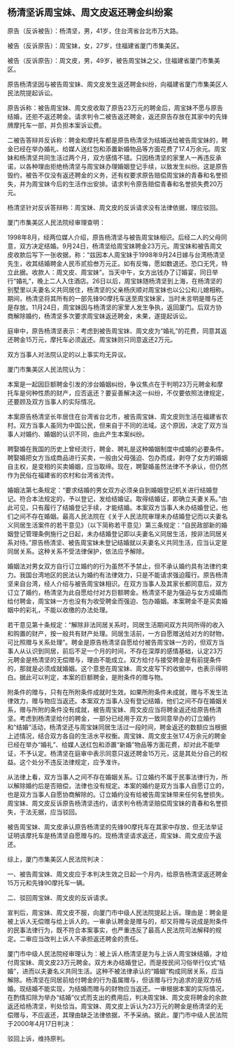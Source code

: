 ## 杨清坚诉周宝妹、周文皮返还聘金纠纷案

原告（反诉被告）：杨清坚，男，41岁，住台湾省台北市万大路。

被告（反诉原告）：周宝妹，女，27岁，住福建省厦门市集美区。

被告（反诉原告）：周文皮，男，49岁，被告周宝妹之父，住福建省厦门市集美区。

原告杨清坚因与被告周宝妹、周文皮发生返还聘金纠纷，向福建省厦门市集美区人民法院提起诉讼。

原告诉称：被告周宝妹、周文皮收取了原告23万元的聘金后，周宝妹不愿与原告结婚，还拒不返还聘金。请求判令二被告返还聘金，返还原告存放在其家中的先锋牌摩托车一部，并负担本案诉讼费。

二被告答辩并反诉称：聘金和摩托车都是原告杨清坚为结婚送给被告周宝妹的，聘金已经在举办婚礼、给媒人送红包和添置新婚物品等方面花费了17.4万余元。周宝妹和杨清坚共同生活过两个月，双方感情不错。只因杨清坚的家里人一再违反承诺，以各种理由拒绝杨清坚与周宝妹办理婚姻登记手续，以致发生纠纷。这是原告毁约，被告不仅没有返还聘金的义务，还有权要求原告赔偿周宝妹的青春和名誉损失，并为周宝妹今后的生活作出安排。请求判令原告赔偿青春和名誉损失费20万元。

杨清坚针对反诉答辩称：周宝妹、周文皮的反诉请求没有法律依据，理应驳回。

厦门市集美区人民法院经审理查明：

1998年8月，经两位媒人介绍，原告杨清坚与被告周宝妹相识。后经二人的父母同意，双方决定结婚。9月24日，杨清坚给周宝妹聘金23万元。周宝妹和被告周文皮收款后写下一张收据，称：“兹因本人周宝妹于1998年9月24日嫁与台湾杨清坚先生，收其结婚聘金人民币贰拾叁万元正。如有反悔，愿如数退还。恐口无凭，特立此据。收款人：周文皮、周宝妹”。当天中午，女方出钱办了订婚宴，同日举行“婚礼”，晚上二人入住酒店。26日以后，周宝妹随杨清坚到上海，在杨清坚的别墅里以夫妻名义共同居住，杨清坚的父亲杨庆顺对周宝妹也以公公和儿媳相称。期间，杨清坚将其所有的一部先锋90摩托车送至周宝妹家，当时未言明是赠与还是存放。11月24日，周宝妹因与杨清坚的家里人发生争执，返回厦门。后双方协商解除婚约，杨清坚多次要求周宝妹返还聘金，未果，遂提起诉讼。

庭审中，原告杨清坚表示：考虑到被告周宝妹、周文皮为“婚礼”的花费，同意其返还聘金15万元，摩托车必须返还。周宝妹则只同意返还2万元。

双方当事人对法院认定的以上事实均无异议。

厦门市集美区人民法院认为：

本案是一起因巨额聘金引发的涉台婚姻纠纷，争议焦点在于判明23万元聘金和摩托车是何种性质的财产，应否返还？要妥善解决这一纠纷，不仅要依照法律规定，还要顾及双方当事人的实际情况。

本案原告杨清坚长年居住在台湾省台北市，被告周宝妹、周文皮则生活在福建省农村。双方当事人虽同为中国公民，但来自于不同的法域。这个原因，决定了双方当事人对婚约、婚姻的认识不同，由此产生本案纠纷。

聘娶婚在我国的历史上曾经流行，聘金、聘礼是这种婚姻制度中成婚的必要条件。聘娶婚把女方当成商品进行买卖，一般由父母强迫、包办而成，剥夺了女方的婚姻自主权，是变相的买卖婚姻，应当取缔。现在，聘娶婚虽然法律不予承认，但仍然作为民俗在福建省的农村和台湾省流传。

婚姻法第七条规定：“要求结婚的男女双方必须亲自到婚姻登记机关进行结婚登记。符合本法规定的，予以登记，发给结婚证。取得结婚证，即确立夫妻关系。”由此可见，只有履行了结婚登记手续，才能结婚。本案双方当事人未办结婚登记，他们之间不存在婚姻。最高人民法院在《关于人民法院审理未办结婚登记而以夫妻名义同居生活案件的若干意见》（以下简称若干意见）第三条规定：“自民政部新的婚姻登记管理条例施行之日起，未办结婚登记即以夫妻名义同居生活，按非法同居关系对待。”原告杨清坚、被告周宝妹未登记结婚就以夫妻名义共同生活，应当认定是同居关系。这种关系不受法律保护，依法应予解除。

婚姻法对男女双方自行订立婚约的行为虽然不予禁止，但不承认婚约具有法律约束力。我国台湾地区的民法认为婚约有法律效力，只是不能请求强迫履行。原告杨清坚来自台湾，经人介绍与被告周宝妹相识。在双方当事人及其家长都同意后，双方订立了婚约，杨清坚为此自愿给付对方巨额聘金。杨清坚不是为强迫与女方成婚而给付聘金，周宝妹一方也没有为收受聘金而强迫、包办婚姻。本案聘金不是买卖婚姻中的彩礼，不能以收缴的办法处理。

若干意见第十条规定：“解除非法同居关系时，同居生活期间双方共同所得的收入和购置的财产，按一般共有财产处理。同居生活前，一方自愿赠送给对方的财物，可比照赠与关系处理”。聘金是原告杨清坚自愿给付被告周宝妹一方的，但双方当事人从认识到同居，前后不足一个月的时间，不存在深厚的感情基础，认定23万元聘金是杨清坚的无偿赠与，理由不能成立。双方给付与接受聘金是有前提条件的，那就是必须成就婚姻。这个意思在周宝妹、周文皮写下的收据中，也表示得明白。据此可以判定，本案的巨额聘金，是附条件的赠与物。

附条件的赠与，只有在所附条件成就时生效。如果所附条件未成就，赠与不发生法律效力，赠与物应当返还。本案双方当事人没有登记结婚，他们之间不存在婚姻关系，赠与所附的条件没有成就，被告周宝妹、周文皮应当将聘金返还给原告杨清坚。考虑到杨清坚给付的聘金，一部分已经用于双方一致同意举办的订立婚约和“结婚”活动，杨清坚还与周宝妹同居生活过一段时间，聘金返还的数额应当根据上述情况，结合双方各自的生活水平权衡。周宝妹、周文皮主张17.4万余元的聘金已经在举办“婚礼”、给媒人送红包和添置“新婚”物品等方面花费，却对此不能举证，不予认定。杨清坚在庭审中表示同意只返还聘金15万元，这是其处分自己的权益。这个处分不违反法律规定，应予准许。

从法律上看，双方当事人之间不存在婚姻关系。订立婚约不属于民事法律行为，所以解除婚约后是否赔偿，法律也没有规定。本案的婚约是双方当事人自愿订立的，也是双方当事人自愿协商解除的。订立婚约没有给被告周宝妹带来任何名誉损失。周宝妹、周文皮反诉原告杨清坚违约，请求判令杨清坚赔偿周宝妹的青春和名誉损失，于法无据，应当驳回。

被告周宝妹、周文皮承认原告杨清坚的先锋90摩托车在其家中存放，但无法举证证明该摩托车是杨清坚自愿赠与的。现杨清坚请求返还，周宝妹、周文皮应予返还。

综上，厦门市集美区人民法院判决：

一、被告周宝妹、周文皮应于本判决生效之日起一个月内，给原告杨清坚返还聘金15万元和先锋90摩托车一辆。

二、驳回周宝妹、周文皮的反诉请求。

宣判后，周宝妹、周文皮不服，向厦门市中级人民法院提起上诉。理由是：聘金是被上诉人无偿赠与给上诉人的。一审承认聘金是赠与的，却又将赠与说成是附条件的民事法律行为，既不符合本案事实，也严重违反了最高人民法院司法解释的规定。二审应当改判上诉人不承担返还聘金的责任。

厦门市中级人民法院经审理认为：被上诉人杨清坚是为与上诉人周宝妹结婚，才给付周宝妹、周文皮23万元聘金。双方未办结婚登记，而是按民间习俗举行仪式“结婚”，进而以夫妻名义共同生活。这种不被法律承认的“婚姻”构成同居关系，应当解除。杨清坚在同居前给付聘金的行为虽属赠与，但该赠与行为追求的是双方结婚。现结婚不能实现，为结婚而赠与的财物应当返还。一审根据本案的实际情况，在酌情扣除为举办“结婚”仪式而支出的费用后，判决周宝妹、周文皮将聘金的余款返还给杨清坚，判处恰当。周宝妹、周文皮上诉认为23万元的聘金是杨清坚的无偿赠与，不应返还，其理由缺乏法律依据，不予采纳。据此，厦门市中级人民法院于2000年4月17日判决：

驳回上诉，维持原判。

